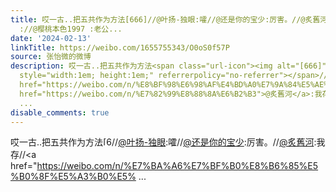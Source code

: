 ```yaml
---
title: 哎一古..把五共作为方法[666]//@叶扬-独眼:嚯//@还是你的宝少:厉害。//@炙舊河:我存//@约翰超小声叭 :我看//@苏帮恰恰 :我看//@鸿鹄夜奔
  ://@樱桃本色1997 :老公...
date: '2024-02-13'
linkTitle: https://weibo.com/1655755343/O0oS0f57P
source: 张怡微的微博
description: 哎一古..把五共作为方法<span class="url-icon"><img alt="[666]" src="https://face.t.sinajs.cn/t4/appstyle/expression/ext/normal/6c/2022_666_org.png"
  style="width:1em; height:1em;" referrerpolicy="no-referrer"></span>//<a href="https://weibo.com/n/%E5%8F%B6%E6%89%AC-%E7%8B%AC%E7%9C%BC">@叶扬-独眼</a>:嚯//<a
  href="https://weibo.com/n/%E8%BF%98%E6%98%AF%E4%BD%A0%E7%9A%84%E5%AE%9D%E5%B0%91">@还是你的宝少</a>:厉害。//<a
  href="https://weibo.com/n/%E7%82%99%E8%88%8A%E6%B2%B3">@炙舊河</a>:我存//<a href="https://weibo.com/n/%E7%BA%A6%E7%BF%B0%E8%B6%85%E5%B0%8F%E5%A3%B0%E5%
  ...
disable_comments: true
---
```

哎一古..把五共作为方法<span class="url-icon"><img alt="[666]" src="https://face.t.sinajs.cn/t4/appstyle/expression/ext/normal/6c/2022_666_org.png" style="width:1em; height:1em;" referrerpolicy="no-referrer"></span>//<a href="https://weibo.com/n/%E5%8F%B6%E6%89%AC-%E7%8B%AC%E7%9C%BC">@叶扬-独眼</a>:嚯//<a href="https://weibo.com/n/%E8%BF%98%E6%98%AF%E4%BD%A0%E7%9A%84%E5%AE%9D%E5%B0%91">@还是你的宝少</a>:厉害。//<a href="https://weibo.com/n/%E7%82%99%E8%88%8A%E6%B2%B3">@炙舊河</a>:我存//<a href="https://weibo.com/n/%E7%BA%A6%E7%BF%B0%E8%B6%85%E5%B0%8F%E5%A3%B0%E5% ...